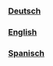 ### [Deutsch](https://github.com/D1p4k/ChainSMPGuide/blob/main/DE/ChainSMPModLoaders.md)
### [English](https://github.com/D1p4k/ChainSMPGuide/blob/main/EN/ChainSMPModLoaders.md)
### [Spanisch](https://github.com/D1p4k/ChainSMPGuide/blob/main/ES/ChainSMPModLoaders.md)


